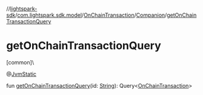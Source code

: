 //[lightspark-sdk](../../../../index.md)/[com.lightspark.sdk.model](../../index.md)/[OnChainTransaction](../index.md)/[Companion](index.md)/[getOnChainTransactionQuery](get-on-chain-transaction-query.md)

# getOnChainTransactionQuery

[common]\

@[JvmStatic](https://kotlinlang.org/api/latest/jvm/stdlib/kotlin.jvm/-jvm-static/index.html)

fun [getOnChainTransactionQuery](get-on-chain-transaction-query.md)(id: [String](https://kotlinlang.org/api/latest/jvm/stdlib/kotlin/-string/index.html)): Query&lt;[OnChainTransaction](../index.md)&gt;
